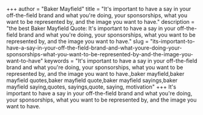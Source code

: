 +++
author = "Baker Mayfield"
title = "It's important to have a say in your off-the-field brand and what you're doing, your sponsorships, what you want to be represented by, and the image you want to have."
description = "the best Baker Mayfield Quote: It's important to have a say in your off-the-field brand and what you're doing, your sponsorships, what you want to be represented by, and the image you want to have."
slug = "its-important-to-have-a-say-in-your-off-the-field-brand-and-what-youre-doing-your-sponsorships-what-you-want-to-be-represented-by-and-the-image-you-want-to-have"
keywords = "It's important to have a say in your off-the-field brand and what you're doing, your sponsorships, what you want to be represented by, and the image you want to have.,baker mayfield,baker mayfield quotes,baker mayfield quote,baker mayfield sayings,baker mayfield saying,quotes, sayings,quote, saying, motivation"
+++
It's important to have a say in your off-the-field brand and what you're doing, your sponsorships, what you want to be represented by, and the image you want to have.
